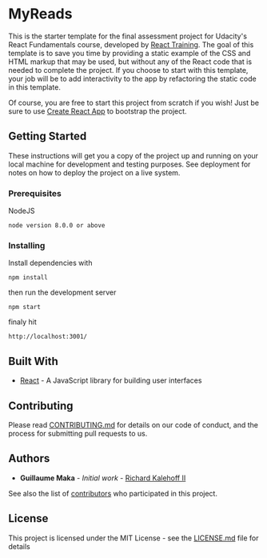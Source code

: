 # MyReads

This is the starter template for the final assessment project for Udacity's React Fundamentals course, developed by [React Training](https://reacttraining.com). The goal of this template is to save you time by providing a static example of the CSS and HTML markup that may be used, but without any of the React code that is needed to complete the project. If you choose to start with this template, your job will be to add interactivity to the app by refactoring the static code in this template.

Of course, you are free to start this project from scratch if you wish! Just be sure to use [Create React App](https://github.com/facebookincubator/create-react-app) to bootstrap the project.

## Getting Started

These instructions will get you a copy of the project up and running on your local machine for development and testing purposes. See deployment for notes on how to deploy the project on a live system.

### Prerequisites

NodeJS

```
node version 8.0.0 or above
```

### Installing

Install dependencies with

```
npm install
```

then run the development server

```
npm start
```

finaly hit 

```
http://localhost:3001/
```

## Built With

* [React](https://facebook.github.io/react/docs/hello-world.html) - A JavaScript library for building user interfaces


## Contributing

Please read [CONTRIBUTING.md](https://gist.github.com/PurpleBooth/b24679402957c63ec426) for details on our code of conduct, and the process for submitting pull requests to us.

## Authors

* **Guillaume Maka** - *Initial work* - [Richard Kalehoff II](https://github.com/richardkalehoff)

See also the list of [contributors](https://github.com/udacity/reactnd-contacts-complete/graphs/contributors) who participated in this project.

## License

This project is licensed under the MIT License - see the [LICENSE.md](LICENSE.md) file for details


